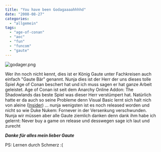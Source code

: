 ```yaml
---
title: "You have been Godagaaaahhhhd"
date: "2008-08-27"
categories: 
  - "allgemein"
tags: 
  - "age-of-conan"
  - "aoc"
  - "fun"
  - "funcom"
  - "gaute"
---
```


![godager.png](/blog/images/godager.png "godager.png")

Wer ihn noch nicht kennt, dies ist er König Gaute unter Fachkreisen auch einfach "Gaute Bär" genannt. Nunja dies ist der Herr der uns dieses tolle Spiel Age of Conan beschert hat und ich muss sagen er hat ganze Arbeit geleistet. Age of Conan ist seit dem Anarchy Online Addon: The Shadowlands das beste Spiel was dieser Herr verstümpert hat. Natürlich hatte er da auch so seine Probleme denn Visual Basic lernt sich halt nich von aleine ([Insider](http://blog.grrbrr.de/?p=3 "Ein Tag bei Funcom")) ... nunja wenigsten ist es noch released worden und nicht so wie Duke Nukem: Fornever in der Versenkung verschwunden. Nunja wir müssen aber alle Gaute ziemlich danken denn dank ihm habe ich gelernt: Never buy a game on release und desswegen sage ich laut und zurecht

_**Danke für alles mein lieber Gaute**_

PS: Lernen durch Schmerz :(
